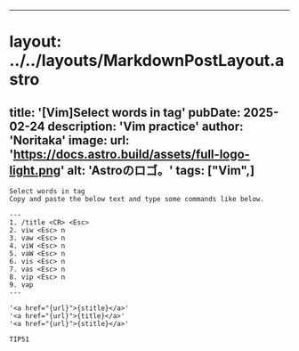 
---
# layout: ../../layouts/MarkdownPostLayout.astro
title: '[Vim]Select  words in tag'
pubDate: 2025-02-24
description: 'Vim practice'
author: 'Noritaka'
image:
    url: 'https://docs.astro.build/assets/full-logo-light.png'
    alt: 'Astroのロゴ。'
tags: ["Vim",]
---


```
Select words in tag
Copy and paste the below text and type some commands like below.

---
1. /title <CR> <Esc>  
2. viw <Esc> n
3. vaw <Esc> n
4. viW <Esc> n
5. vaW <Esc> n
6. vis <Esc> n
7. vas <Esc> n
8. vip <Esc> n
9. vap
---

'<a href="{url}">{stitle}</a>'
'<a href="{url}">{title}</a>'
'<a href="{url}">{stitle}</a>'

TIP51 
```
